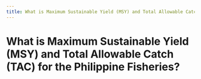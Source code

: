 ```yaml
---
title: What is Maximum Sustainable Yield (MSY) and Total Allowable Catch (TAC) for the Philippine Fisheries?
---
```


# What is Maximum Sustainable Yield (MSY) and Total Allowable Catch (TAC) for the Philippine Fisheries?
